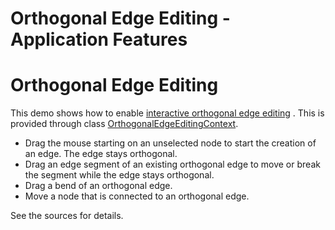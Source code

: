 <!--
 //////////////////////////////////////////////////////////////////////////////
 // @license
 // This file is part of yFiles for HTML 2.6.0.3.
 // Use is subject to license terms.
 //
 // Copyright (c) 2000-2024 by yWorks GmbH, Vor dem Kreuzberg 28,
 // 72070 Tuebingen, Germany. All rights reserved.
 //
 //////////////////////////////////////////////////////////////////////////////
-->
# Orthogonal Edge Editing - Application Features

# Orthogonal Edge Editing

This demo shows how to enable [interactive orthogonal edge editing](https://docs.yworks.com/yfileshtml/#/dguide/interaction-orthogonal_edge_editing) . This is provided through class [OrthogonalEdgeEditingContext](https://docs.yworks.com/yfileshtml/#/api/OrthogonalEdgeEditingContext).

- Drag the mouse starting on an unselected node to start the creation of an edge. The edge stays orthogonal.
- Drag an edge segment of an existing orthogonal edge to move or break the segment while the edge stays orthogonal.
- Drag a bend of an orthogonal edge.
- Move a node that is connected to an orthogonal edge.

See the sources for details.
